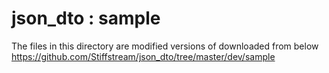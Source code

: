 json_dto : sample
===============

The files in this directory are modified versions of  downloaded from below  
https://github.com/Stiffstream/json_dto/tree/master/dev/sample

